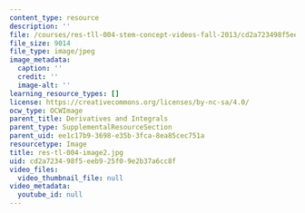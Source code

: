 ```yaml
---
content_type: resource
description: ''
file: /courses/res-tll-004-stem-concept-videos-fall-2013/cd2a723498f5eeb925f09e2b37a6cc8f_res-tl-004-image2.jpg
file_size: 9014
file_type: image/jpeg
image_metadata:
  caption: ''
  credit: ''
  image-alt: ''
learning_resource_types: []
license: https://creativecommons.org/licenses/by-nc-sa/4.0/
ocw_type: OCWImage
parent_title: Derivatives and Integrals
parent_type: SupplementalResourceSection
parent_uid: ee1c17b9-3698-e35b-3fca-8ea85cec751a
resourcetype: Image
title: res-tl-004-image2.jpg
uid: cd2a7234-98f5-eeb9-25f0-9e2b37a6cc8f
video_files:
  video_thumbnail_file: null
video_metadata:
  youtube_id: null
---
```

